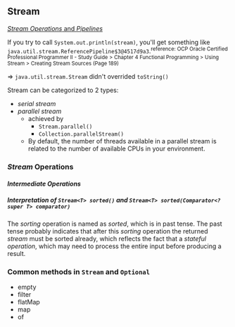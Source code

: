 ## Stream
[*Stream Operations* and *Pipelines*](https://docs.oracle.com/javase/8/docs/api/java/util/stream/package-summary.html#StreamOps)

If you try to call `System.out.println(stream)`, you'll get something like `java.util.stream.ReferencePipeline$3@4517d9a3`.<sup>reference: OCP Oracle Certified Professional Programmer II - Study Guide > Chapter 4 Functional Programming > Using Stream > Creating Stream Sources (Page 189)</sup> 

=> `java.util.stream.Stream` didn't overrided `toString()`

Stream can be categorized to 2 types:

* *serial stream*
* *parallel stream*
  * achieved by 
    * `Stream.parallel()` 
    * `Collection.parallelStream()`
  * By default, the number of threads available in a parallel stream is related to the number of available CPUs in your environment.

### *Stream* Operations
#### *Intermediate Operations*
##### Interpretation of `Stream<T> sorted()` and `Stream<T> sorted(Comparator<? super T> comparator)`
The *sorting* operation is named as *sorted*, which is in past tense. The past tense probably indicates that after this *sorting* operation the returned *stream* must be sorted already, which reflects the fact that a *stateful operation*, which may need to process the entire input before producing a result.   

### Common methods in `Stream` and `Optional`

* empty
* filter
* flatMap
* map
* of  
